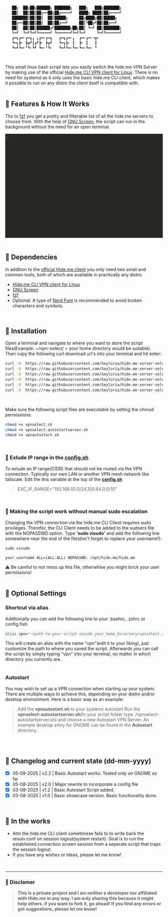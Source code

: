 ```
   ██╗  ██╗██╗██████╗ ███████╗   ███╗   ███╗███████╗   
   ██║  ██║██║██╔══██╗██╔════╝   ████╗ ████║██╔════╝   
   ███████║██║██║  ██║█████╗     ██╔████╔██║█████╗     
   ██╔══██║██║██║  ██║██╔══╝     ██║╚██╔╝██║██╔══╝     
   ██║  ██║██║██████╔╝███████╗██╗██║ ╚═╝ ██║███████╗   
   ╚═╝  ╚═╝╚═╝╚═════╝ ╚══════╝╚═╝╚═╝     ╚═╝╚══════╝   
   ┏━┓┏━╸┏━┓╻ ╻┏━╸┏━┓   ┏━┓┏━╸╻  ┏━╸┏━╸╺┳╸             
   ┗━┓┣╸ ┣┳┛┃┏┛┣╸ ┣┳┛   ┗━┓┣╸ ┃  ┣╸ ┃   ┃              
   ┗━┛┗━╸╹┗╸┗┛ ┗━╸╹┗╸   ┗━┛┗━╸┗━╸┗━╸┗━╸ ╹
```
<br/>

This small linux bash script lets you easily switch the hide.me VPN Server by making use of the official [Hide.me CLI VPN client for Linux](https://github.com/eventure/hide.client.linux).
There is no need for systemd as it only uses the basic hide.me CLI client, which makes it possible to run on any distro the client itself is compatible with.
<br/>
<br/>

## :beginner: Features & How It Works
Thx to [fzf](https://github.com/junegunn/fzf) you get a pretty and filterable list of all the hide.me servers to choose from. With the help of [GNU Screen](https://www.gnu.org/software/screen/), the script can run in the background without the need for an open terminal.
<br/>

![Showcase](/showcase.gif)
<br/>
<br/>

## :dna: Dependencies
In addition to the [official Hide.me client](https://github.com/eventure/hide.client.linux) you only need two small and common tools, both of which are available in practically any distro.
- [Hide.me CLI VPN client for Linux](https://github.com/eventure/hide.client.linux)
- [GNU Screen](https://www.gnu.org/software/screen/)
- [fzf](https://github.com/junegunn/fzf)
- Optional: A type of [Nerd Font](https://www.nerdfonts.com/) is recommended to avoid broken characters and symbols.
<br/>

## :floppy_disk: Installation
Open a terminal and navigate to where you want to store the script files(Example: ~/vpn-select/ =  your home directory would be suitable).
Then copy the following curl download url's into your terminal and hit enter:
```sh
curl -O  https://raw.githubusercontent.com/Seyloria/hide.me-server-select/main/config.sh
curl -O  https://raw.githubusercontent.com/Seyloria/hide.me-server-select/main/vpnselect.sh
curl -O  https://raw.githubusercontent.com/Seyloria/hide.me-server-select/main/vpnselect-autostartserver.sh
curl -O  https://raw.githubusercontent.com/Seyloria/hide.me-server-select/main/vpnautostart.sh
curl -O  https://raw.githubusercontent.com/Seyloria/hide.me-server-select/main/autostart-server.txt
curl -O  https://raw.githubusercontent.com/Seyloria/hide.me-server-select/main/serverlist.csv
```
<br/>

Make sure the following script files are executable by setting the chmod permissions:
```sh
chmod +x vpnselect.sh
chmod +x vpnselect-autostartserver.sh
chmod +x vpnautostart.sh
```
<br/>

### :no_entry_sign: Exlude IP range in the **<ins>config.sh</ins>**
To exlude an IP range(CIDR) that should not be routed via the VPN connection.
Typically our own LAN or another VPN mesh network like tailscale.
Edit the this variable at the top of the **<ins>config.sh</ins>**
> EXC_IP_RANGE="192.168.55.0/24,100.64.0.0/10"
<br/>

### :key: Making the script work without manual sudo escalation
Changing the VPN connection via the hide.me CLI Client requires sudo privileges.
Therefor, the CLI Client needs to be added to the sudoers file with the NOPASSWD option.
Type **'sudo visudo'** and add the following line somewhere near the end of the file(don't forget to replace your username!):
```
sudo visudo
```
```
your_username ALL=(ALL:ALL) NOPASSWD: /opt/hide.me/hide.me
```
:warning: Be careful to not mess up this file, otherwhise you might brick your user permissions!
<br/>
<br/>

## :link: Optional Settings

### Shortcut via alias
Additionally you can add the following line to your .bashrc, .zshrc or config.fish:
```sh
alias vpn="~/path-to-your-script-inside_your_home_directory/vpnselect.sh"
```
This will create an alias with the name "vpn"(edit it to your liking), just customize the path to where you saved the script.
Afterwards you can call the script by simply typing "vpn" into your terminal, no matter in which directory you currently are.
<br/>
<br/>

### Autostart
You may wish to set up a VPN connection when starting up your system.
There are multiple ways to achieve this, depending on your distro and/or desktop environment.
Here is a basic way as an example:
> Add the **vpnautostart.sh** to your systems autostart
> Run the **vpnselect-autostartserver.sh**(In your script folder type ./vpnselect-autostartserver.sh) and choose a new Autostart VPN Server.
An example desktop entry for GNOME can be found in the **Autostart** directory.
<br/>
<br/>

## :scroll: Changelog and current state (dd-mm-yyyy)

- [x] 05-08-2025 | v2.2 | Basic Autostart works. Tested only on GNOME so far
- [x] 05-08-2025 | v2.0 | Major rewrite to incorporate a config file
- [x] 03-08-2025 | v1.2 | Basic Autostart Script added.
- [x] 03-08-2025 | v1.0 | Basic showcase version. Basic functionality done.
<br/>

## :construction: In the works
- Atm the hide.me CLI client sometimese fails to to write back the resolv.conf on session logout(system restart). Goal is to run the established connection screen session from a seperate script that traps the session logout.
- If you have any wishes or ideas, please let me know!
<br/>

---
### :octopus: Disclamer

> **This is a private project and I am neither a developer nor affiliated with Hide.me in any way. I am only sharing this because it might help others. If you want to fork it, go ahead! If you find any errors or got suggestions, please let me know!**
